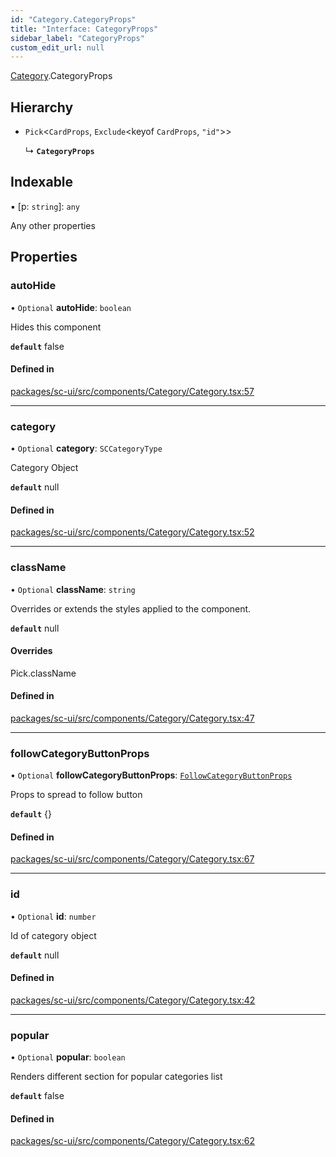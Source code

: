 ```yaml
---
id: "Category.CategoryProps"
title: "Interface: CategoryProps"
sidebar_label: "CategoryProps"
custom_edit_url: null
---
```


[Category](../modules/Category).CategoryProps

## Hierarchy

- `Pick`<`CardProps`, `Exclude`<keyof `CardProps`, ``"id"``\>\>

  ↳ **`CategoryProps`**

## Indexable

▪ [p: `string`]: `any`

Any other properties

## Properties

### autoHide

• `Optional` **autoHide**: `boolean`

Hides this component

**`default`** false

#### Defined in

[packages/sc-ui/src/components/Category/Category.tsx:57](https://github.com/selfcommunity/community-ui/blob/9148e4e/packages/sc-ui/src/components/Category/Category.tsx#L57)

___

### category

• `Optional` **category**: `SCCategoryType`

Category Object

**`default`** null

#### Defined in

[packages/sc-ui/src/components/Category/Category.tsx:52](https://github.com/selfcommunity/community-ui/blob/9148e4e/packages/sc-ui/src/components/Category/Category.tsx#L52)

___

### className

• `Optional` **className**: `string`

Overrides or extends the styles applied to the component.

**`default`** null

#### Overrides

Pick.className

#### Defined in

[packages/sc-ui/src/components/Category/Category.tsx:47](https://github.com/selfcommunity/community-ui/blob/9148e4e/packages/sc-ui/src/components/Category/Category.tsx#L47)

___

### followCategoryButtonProps

• `Optional` **followCategoryButtonProps**: [`FollowCategoryButtonProps`](FollowCategoryButton.FollowCategoryButtonProps)

Props to spread to follow button

**`default`** {}

#### Defined in

[packages/sc-ui/src/components/Category/Category.tsx:67](https://github.com/selfcommunity/community-ui/blob/9148e4e/packages/sc-ui/src/components/Category/Category.tsx#L67)

___

### id

• `Optional` **id**: `number`

Id of category object

**`default`** null

#### Defined in

[packages/sc-ui/src/components/Category/Category.tsx:42](https://github.com/selfcommunity/community-ui/blob/9148e4e/packages/sc-ui/src/components/Category/Category.tsx#L42)

___

### popular

• `Optional` **popular**: `boolean`

Renders different section for popular categories list

**`default`** false

#### Defined in

[packages/sc-ui/src/components/Category/Category.tsx:62](https://github.com/selfcommunity/community-ui/blob/9148e4e/packages/sc-ui/src/components/Category/Category.tsx#L62)
